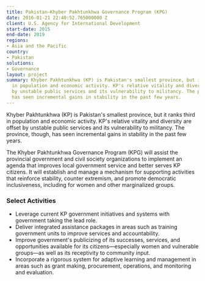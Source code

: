 ```yaml
---
title: Pakistan—Khyber Pakhtunkhwa Governance Program (KPG)
date: 2016-01-21 22:40:52.765000000 Z
client: U.S. Agency for International Development
start-date: 2015
end-date: 2019
regions:
- Asia and the Pacific
country:
- Pakistan
solutions:
- Governance
layout: project
summary: Khyber Pakhtunkhwa (KP) is Pakistan's smallest province, but it ranks third
  in population and economic activity. KP's relative vitality and diversity are offset
  by unstable public services and its vulnerability to militancy. The province, though,
  has seen incremental gains in stability in the past few years.
---
```


Khyber Pakhtunkhwa (KP) is Pakistan's smallest province, but it ranks third in population and economic activity. KP's relative vitality and diversity are offset by unstable public services and its vulnerability to militancy. The province, though, has seen incremental gains in stability in the past few years.

The Khyber Pakhtunkhwa Governance Program (KPG) will assist the provincial government and civil society organizations to implement an agenda that improves local government service and better serves KP citizens. It will establish and manage a mechanism for supporting activities that reinforce stability, counter extremism, and promote democratic inclusiveness, including for women and other marginalized groups.

### Select Activities

* Leverage current KP government initiatives and systems with government taking the lead role.
* Deliver integrated assistance packages in areas such as training government units to improve services and accountability.
* Improve government's publicizing of its successes, services, and opportunities available for its citizens—especially women and vulnerable groups—as well as its receptivity to community input.
* Incorporate a rigorous system for adaptive learning and management in areas such as grant making, procurement, operations, and monitoring and evaluation.

